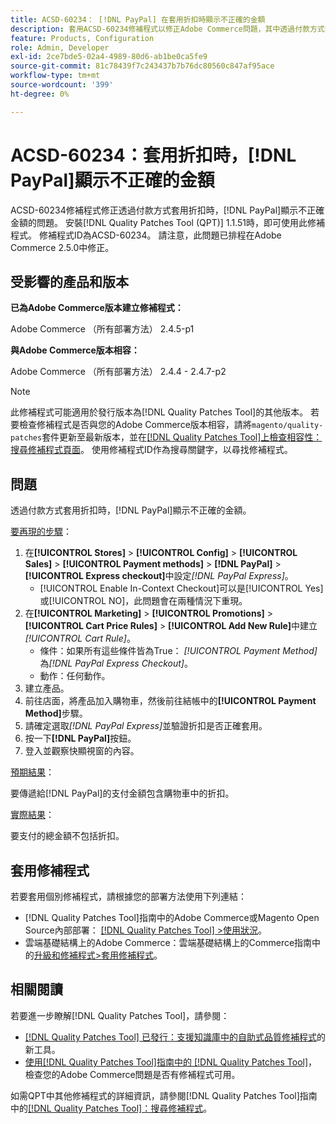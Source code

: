 ```yaml
---
title: ACSD-60234： [!DNL PayPal] 在套用折扣時顯示不正確的金額
description: 套用ACSD-60234修補程式以修正Adobe Commerce問題，其中透過付款方式套用折扣時， [!DNL PayPal] 顯示不正確的金額。
feature: Products, Configuration
role: Admin, Developer
exl-id: 2ce7bde5-02a4-4989-80d6-ab1be0ca5fe9
source-git-commit: 81c78439f7c243437b7b76dc80560c847af95ace
workflow-type: tm+mt
source-wordcount: '399'
ht-degree: 0%

---
```


# ACSD-60234：套用折扣時，[!DNL PayPal]顯示不正確的金額

ACSD-60234修補程式修正透過付款方式套用折扣時，[!DNL PayPal]顯示不正確金額的問題。 安裝[!DNL Quality Patches Tool (QPT)] 1.1.51時，即可使用此修補程式。 修補程式ID為ACSD-60234。 請注意，此問題已排程在Adobe Commerce 2.5.0中修正。

## 受影響的產品和版本

**已為Adobe Commerce版本建立修補程式：**

Adobe Commerce （所有部署方法） 2.4.5-p1

**與Adobe Commerce版本相容：**

Adobe Commerce （所有部署方法） 2.4.4 - 2.4.7-p2

>[!NOTE]
>
>此修補程式可能適用於發行版本為[!DNL Quality Patches Tool]的其他版本。 若要檢查修補程式是否與您的Adobe Commerce版本相容，請將`magento/quality-patches`套件更新至最新版本，並在[[!DNL Quality Patches Tool]上檢查相容性：搜尋修補程式頁面](https://experienceleague.adobe.com/tools/commerce-quality-patches/index.html)。 使用修補程式ID作為搜尋關鍵字，以尋找修補程式。

## 問題

透過付款方式套用折扣時，[!DNL PayPal]顯示不正確的金額。

<u>要再現的步驟</u>：

1. 在&#x200B;**[!UICONTROL Stores]** > **[!UICONTROL Config]** > **[!UICONTROL Sales]** > **[!UICONTROL Payment methods]** > **[!DNL PayPal]** > **[!UICONTROL Express checkout]**&#x200B;中設定&#x200B;*[!DNL PayPal Express]*。
   * [!UICONTROL Enable In-Context Checkout]可以是[!UICONTROL Yes]或[!UICONTROL NO]，此問題會在兩種情況下重現。
1. 在&#x200B;**[!UICONTROL Marketing]** > **[!UICONTROL Promotions]** > **[!UICONTROL Cart Price Rules]** > **[!UICONTROL Add New Rule]**&#x200B;中建立&#x200B;*[!UICONTROL Cart Rule]*。
   * 條件：如果所有這些條件皆為True： *[!UICONTROL Payment Method]*&#x200B;為&#x200B;*[!DNL PayPal Express Checkout]*。
   * 動作：任何動作。
1. 建立產品。
1. 前往店面，將產品加入購物車，然後前往結帳中的&#x200B;**[!UICONTROL Payment Method]**&#x200B;步驟。
1. 請確定選取&#x200B;*[!DNL PayPal Express]*&#x200B;並驗證折扣是否正確套用。
1. 按一下&#x200B;**[!DNL PayPal]**&#x200B;按鈕。
1. 登入並觀察快顯視窗的內容。

<u>預期結果</u>：

要傳遞給[!DNL PayPal]的支付金額包含購物車中的折扣。

<u>實際結果</u>：

要支付的總金額不包括折扣。

## 套用修補程式

若要套用個別修補程式，請根據您的部署方法使用下列連結：

* [!DNL Quality Patches Tool]指南中的Adobe Commerce或Magento Open Source內部部署： [[!DNL Quality Patches Tool] >使用狀況](/help/tools/quality-patches-tool/usage.md)。
* 雲端基礎結構上的Adobe Commerce：雲端基礎結構上的Commerce指南中的[升級和修補程式>套用修補程式](https://experienceleague.adobe.com/docs/commerce-cloud-service/user-guide/develop/upgrade/apply-patches.html)。

## 相關閱讀

若要進一步瞭解[!DNL Quality Patches Tool]，請參閱：

* [[!DNL Quality Patches Tool] 已發行：支援知識庫中的自助式品質修補程式](https://experienceleague.adobe.com/en/docs/commerce-knowledge-base/kb/announcements/commerce-announcements/magento-quality-patches-released-new-tool-to-self-serve-quality-patches)的新工具。
* [使用[!DNL Quality Patches Tool]指南中的 [!DNL Quality Patches Tool]](/help/tools/quality-patches-tool/patches-available-in-qpt/check-patch-for-magento-issue-with-magento-quality-patches.md)，檢查您的Adobe Commerce問題是否有修補程式可用。

如需QPT中其他修補程式的詳細資訊，請參閱[!DNL Quality Patches Tool]指南中的[[!DNL Quality Patches Tool]：搜尋修補程式](https://experienceleague.adobe.com/tools/commerce-quality-patches/index.html)。
